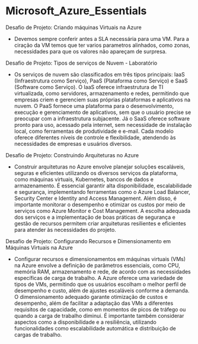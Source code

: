 # Microsoft_Azure_Essentials

Desafio de Projeto: Criando máquinas Virtuais na Azure
- Devemos sempre conferir antes a SLA necessária para uma VM. Para a ciração da VM temos que ter varios parametros alinhados, como zonas, necessidades para que os valores não apareçam de surpresa.

Desafio de Projeto: Tipos de serviços de Nuvem - Laboratório
- Os serviços de nuvem são classificados em três tipos principais: IaaS (Infraestrutura como Serviço), PaaS (Plataforma como Serviço) e SaaS (Software como Serviço). O IaaS oferece infraestrutura de TI virtualizada, como servidores, armazenamento e redes, permitindo que empresas criem e gerenciem suas próprias plataformas e aplicativos na nuvem. O PaaS fornece uma plataforma para o desenvolvimento, execução e gerenciamento de aplicativos, sem que o usuário precise se preocupar com a infraestrutura subjacente. Já o SaaS oferece software pronto para uso, acessado pela internet, sem necessidade de instalação local, como ferramentas de produtividade e e-mail. Cada modelo oferece diferentes níveis de controle e flexibilidade, atendendo às necessidades de empresas e usuários diversos.

Desafio de Projeto: Construindo Arquiteturas no Azure
- Construir arquiteturas no Azure envolve planejar soluções escaláveis, seguras e eficientes utilizando os diversos serviços da plataforma, como máquinas virtuais, Kubernetes, bancos de dados e armazenamento. É essencial garantir alta disponibilidade, escalabilidade e segurança, implementando ferramentas como o Azure Load Balancer, Security Center e Identity and Access Management. Além disso, é importante monitorar o desempenho e otimizar os custos por meio de serviços como Azure Monitor e Cost Management. A escolha adequada dos serviços e a implementação de boas práticas de segurança e gestão de recursos permitem criar arquiteturas resilientes e eficientes para atender às necessidades do projeto.

Desafio de Projeto: Configurando Recursos e Dimensionamento em Máquinas Virtuais na Azure
- Configurar recursos e dimensionamentos em máquinas virtuais (VMs) na Azure envolve a definição de parâmetros essenciais, como CPU, memória RAM, armazenamento e rede, de acordo com as necessidades específicas de carga de trabalho. A Azure oferece uma variedade de tipos de VMs, permitindo que os usuários escolham o melhor perfil de desempenho e custo, além de ajustes escaláveis conforme a demanda. O dimensionamento adequado garante otimização de custos e desempenho, além de facilitar a adaptação das VMs a diferentes requisitos de capacidade, como em momentos de picos de tráfego ou quando a carga de trabalho diminui. É importante também considerar aspectos como a disponibilidade e a resiliência, utilizando funcionalidades como escalabilidade automática e distribuição de cargas de trabalho.
